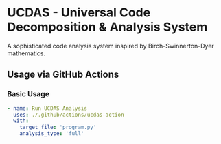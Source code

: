 # UCDAS - Universal Code Decomposition & Analysis System

A sophisticated code analysis system inspired by Birch-Swinnerton-Dyer mathematics.

## Usage via GitHub Actions

### Basic Usage
```yaml
- name: Run UCDAS Analysis
  uses: ./.github/actions/ucdas-action
  with:
    target_file: 'program.py'
    analysis_type: 'full'
